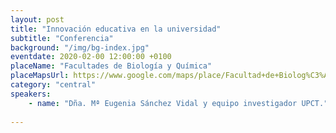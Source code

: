 ```yaml
---
layout: post
title: "Innovación educativa en la universidad"
subtitle: "Conferencia"
background: "/img/bg-index.jpg"
eventdate: 2020-02-00 12:00:00 +0100
placeName: "Facultades de Biología y Química"
placeMapsUrl: https://www.google.com/maps/place/Facultad+de+Biolog%C3%ADa/@38.0203634,-1.171049,17z/data=!3m1!4b1!4m5!3m4!1s0xd638103fffda277:0xb3a38c0c58cb81b!8m2!3d38.0203634!4d-1.1688603
category: "central"
speakers:
    - name: "Dña. Mª Eugenia Sánchez Vidal y equipo investigador UPCT."
   
---
```

 
